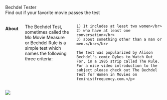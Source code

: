 <div class="hero">
  <div class="row">
    <div class="large-12 columns intro-text">
      <p>Bechdel Tester<br>Find out if your favorite movie passes the test</p>
    </div>
  </div>
</div>

<div class="row about">
<div class="medium-6 large-8 columns">
    <h4>About</h4>
    <p>The Bechdel Test, sometimes called the Mo Movie Measure or Bechdel Rule is a simple test which names the following three criteria:</br></br>

    1) It includes at least two women</br>
    2) who have at least one conversation</br>
    3) about something other than a man or men.</br></br>

    The test was popularized by Alison Bechdel's comic Dykes to Watch Out For, in a 1985 strip called The Rule. For a nice video introduction to the subject please check out The Bechdel Test for Women in Movies on feministfrequency.com.</p>
</div>

<div class="medium-6 large-4 columns">

![](http://lorempixel.com/250/250/people/9)

</div>
</div>


</div>
